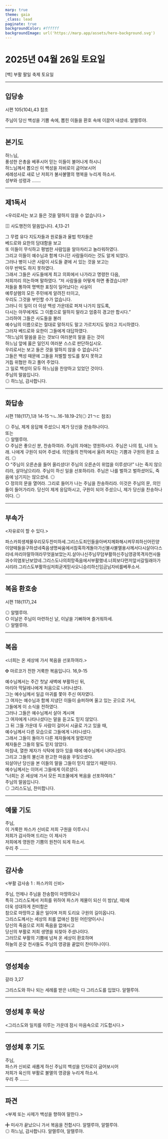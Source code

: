 ```yaml
---
marp: true
theme: gaia
_class: lead
paginate: true
backgroundColor: #ffffff
backgroundImage: url('https://marp.app/assets/hero-background.svg')
---
```


# 2025년 04월 26일 토요일

[백] 부활 팔일 축제 토요일  




---

## 입당송

시편 105(104),43 참조

주님이 당신 백성을 기쁨 속에, 뽑힌 이들을 환호 속에 이끌어 내셨네. 알렐루야.  
  


---

## 본기도

하느님,  
풍성한 은총을 베푸시어 믿는 이들이 불어나게 하시니  
하느님께서 뽑으신 이 백성을 자비로이 굽어보시어  
세례성사로 새로 난 저희가 불사불멸의 행복을 누리게 하소서.  
성부와 성령과 …….  
  


---

## 제1독서

<우리로서는 보고 들은 것을 말하지 않을 수 없습니다.>

▥ 사도행전의 말씀입니다. 4,13-21

그 무렵 유다 지도자들과 원로들과 율법 학자들은  
베드로와 요한의 담대함을 보고  
또 이들이 무식하고 평범한 사람임을 알아차리고 놀라워하였다.  
그리고 이들이 예수님과 함께 다니던 사람들이라는 것도 알게 되었다.  
그러나 병이 나은 사람이 사도들 곁에 서 있는 것을 보고는  
아무 반박도 하지 못하였다.  
그래서 그들은 사도들에게 최고 의회에서 나가라고 명령한 다음,  
저희끼리 의논하며 말하였다. “저 사람들을 어떻게 하면 좋겠습니까?  
저들을 통하여 명백한 표징이 일어났다는 사실이  
예루살렘의 모든 주민에게 알려진 터이고,  
우리도 그것을 부인할 수가 없습니다.  
그러니 이 일이 더 이상 백성 가운데로 퍼져 나가지 않도록,  
다시는 아무에게도 그 이름으로 말하지 말라고 엄중히 경고만 합시다.”  
그리하여 그들은 사도들을 불러  
예수님의 이름으로는 절대로 말하지도 말고 가르치지도 말라고 지시하였다.  
그러자 베드로와 요한이 그들에게 대답하였다.  
“하느님의 말씀을 듣는 것보다 여러분의 말을 듣는 것이  
하느님 앞에 옳은 일인지 여러분 스스로 판단하십시오.  
우리로서는 보고 들은 것을 말하지 않을 수 없습니다.”  
그들은 백성 때문에 그들을 처벌할 방도를 찾지 못하고  
거듭 위협만 하고 풀어 주었다.  
그 일로 백성이 모두 하느님을 찬양하고 있었던 것이다.  
주님의 말씀입니다.  
◎ 하느님, 감사합니다.  
  


---

## 화답송

시편 118(117),1과 14-15ㄱㄴ.16-18.19-21(◎ 21ㄱㄷ 참조)

◎ 주님, 제게 응답해 주셨으니 제가 당신을 찬송하나이다.  
또는  
◎ 알렐루야.  
○ 주님은 좋으신 분, 찬송하여라. 주님의 자애는 영원하시다. 주님은 나의 힘, 나의 노래. 나에게 구원이 되어 주셨네. 의인들의 천막에서 울려 퍼지는 기쁨과 구원의 환호 소리. ◎  
○ “주님이 오른손을 들어 올리셨다! 주님의 오른손이 위업을 이루셨다!” 나는 죽지 않으리라, 살아남으리라. 주님이 하신 일을 선포하리라. 주님은 나를 벌하고 벌하셨어도, 죽음에 넘기지는 않으셨네. ◎  
○ 정의의 문을 열어라. 그리로 들어가 나는 주님을 찬송하리라. 이것은 주님의 문, 의인들이 들어가리라. 당신이 제게 응답하시고, 구원이 되어 주셨으니, 제가 당신을 찬송하나이다. ◎  
  


---

## 부속가

<자유로이 할 수 있다.>

파스카희생제물우리모두찬미하세.그리스도죄인들을아버지께화해시켜무죄하신어린양이양떼들을구하셨네죽음생명싸움에서참혹하게돌아가신불사불멸용사께서다시살아다스리네.마리아말하여라무엇을보았는지.살아나신주님무덤부활하신주님영광목격자천사들과수의염포난보았네.그리스도나의희망죽음에서부활했네.너희보다먼저앞서갈릴래아가시리라.그리스도부활하심저희굳게믿사오니승리하신임금님자비를베푸소서.  


---

## 복음 환호송

시편 118(117),24

◎ 알렐루야.  
○ 이날은 주님이 마련하신 날, 이날을 기뻐하며 즐거워하세.  
◎ 알렐루야.  
  


---

## 복음

<너희는 온 세상에 가서 복음을 선포하여라.>

✠ 마르코가 전한 거룩한 복음입니다. 16,9-15

예수님께서는 주간 첫날 새벽에 부활하신 뒤,  
마리아 막달레나에게 처음으로 나타나셨다.  
그는 예수님께서 일곱 마귀를 쫓아 주신 여자였다.  
그 여자는 예수님과 함께 지냈던 이들이 슬퍼하며 울고 있는 곳으로 가서,  
그들에게 이 소식을 전하였다.  
그러나 그들은 예수님께서 살아 계시며  
그 여자에게 나타나셨다는 말을 듣고도 믿지 않았다.  
그 뒤 그들 가운데 두 사람이 걸어서 시골로 가고 있을 때,  
예수님께서 다른 모습으로 그들에게 나타나셨다.  
그래서 그들이 돌아가 다른 제자들에게 알렸지만  
제자들은 그들의 말도 믿지 않았다.  
마침내, 열한 제자가 식탁에 앉아 있을 때에 예수님께서 나타나셨다.  
그리고 그들의 불신과 완고한 마음을 꾸짖으셨다.  
되살아난 당신을 본 이들의 말을 그들이 믿지 않았기 때문이다.  
예수님께서는 이어서 그들에게 이르셨다.  
“너희는 온 세상에 가서 모든 피조물에게 복음을 선포하여라.”  
주님의 말씀입니다.  
◎ 그리스도님, 찬미합니다.  
  


---

## 예물 기도

주님,  
이 거룩한 파스카 신비로 저희 구원을 이루시니  
저희가 감사하며 드리는 이 제사가  
저희에게 영원한 기쁨의 원천이 되게 하소서.  
우리 주 …….  
  


---

## 감사송

<부활 감사송 1 : 파스카의 신비>

주님, 언제나 주님을 찬송함이 마땅하오나  
특히 그리스도께서 저희를 위하여 파스카 제물이 되신 이 밤(날, 때)에  
더욱 성대하게 찬미함은  
참으로 마땅하고 옳은 일이며 저희 도리요 구원의 길이옵니다.  
그리스도께서는 세상의 죄를 없애신 참된 어린양이시니  
당신의 죽음으로 저희 죽음을 없애시고  
당신의 부활로 저희 생명을 되찾아 주셨나이다.  
그러므로 부활의 기쁨에 넘쳐 온 세상이 환호하며  
하늘의 온갖 천사들도 주님의 영광을 끝없이 찬미하나이다.  
  


---

## 영성체송

갈라 3,27

그리스도와 하나 되는 세례를 받은 너희는 다 그리스도를 입었다. 알렐루야.  
  


---

## 영성체 후 묵상

<그리스도와 일치를 이루는 가운데 잠시 마음속으로 기도합시다.>  


---

## 영성체 후 기도

주님,  
파스카 신비로 새롭게 하신 주님의 백성을 인자로이 굽어보시어  
저희가 육신의 부활로 불멸의 영광을 누리게 하소서.  
우리 주 …….  
  


---

## 파견

<부제 또는 사제가 백성을 향하여 말한다.>

╋ 미사가 끝났으니 가서 복음을 전합시다. 알렐루야, 알렐루야.  
◎ 하느님, 감사합니다. 알렐루야, 알렐루야.